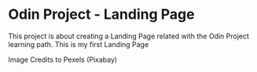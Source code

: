 # Odin Project - Landing Page
This project is about creating a Landing Page related with the Odin Project learning path.
This is my first Landing Page

Image Credits to Pexels (Pixabay)
